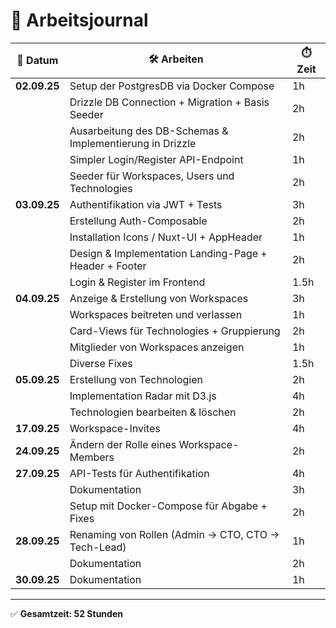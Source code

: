 # 📝 Arbeitsjournal

| 📅 Datum   | 🛠️ Arbeiten                                                                 | ⏱️ Zeit |
|------------|----------------------------------------------------------------------------|---------|
| **02.09.25** | Setup der PostgresDB via Docker Compose                                   | 1h      |
|            | Drizzle DB Connection + Migration + Basis Seeder                           | 2h      |
|            | Ausarbeitung des DB-Schemas & Implementierung in Drizzle                   | 2h      |
|            | Simpler Login/Register API-Endpoint                                        | 1h    |
|            | Seeder für Workspaces, Users und Technologies                              | 2h      |
| **03.09.25** | Authentifikation via JWT + Tests                                          | 3h      |
|            | Erstellung Auth-Composable                                                 | 2h      |
|            | Installation Icons / Nuxt-UI + AppHeader                                   | 1h      |
|            | Design & Implementation Landing-Page + Header + Footer                     | 2h      |
|            | Login & Register im Frontend                                               | 1.5h    |
| **04.09.25** | Anzeige & Erstellung von Workspaces                                       | 3h      |
|            | Workspaces beitreten und verlassen                                         | 1h      |
|            | Card-Views für Technologies + Gruppierung                                  | 2h      |
|            | Mitglieder von Workspaces anzeigen                                         | 1h      |
|            | Diverse Fixes                                                              | 1.5h    |
| **05.09.25** | Erstellung von Technologien                                               | 2h      |
|            | Implementation Radar mit D3.js                                             | 4h      |
|            | Technologien bearbeiten & löschen                                          | 2h      |
| **17.09.25** | Workspace-Invites                                                         | 4h      |
| **24.09.25** | Ändern der Rolle eines Workspace-Members                                  | 2h      |
| **27.09.25** | API-Tests für Authentifikation                                            | 4h      |
|              | Dokumentation                                                             | 3h      |
|              | Setup mit Docker-Compose für Abgabe + Fixes                               | 2h      |
| **28.09.25** | Renaming von Rollen (Admin -> CTO, CTO -> Tech-Lead)                      | 1h      |
|              | Dokumentation                                                             | 2h      |
| **30.09.25** | Dokumentation                                                             | 1h      |

---

✅ **Gesamtzeit: 52 Stunden**
